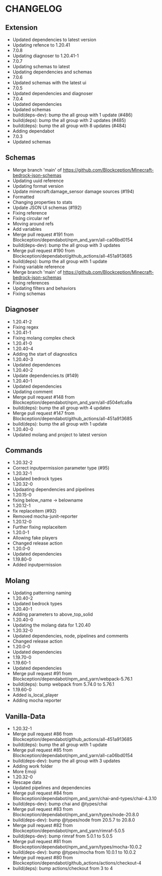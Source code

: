 ﻿# CHANGELOG
## Extension
- Updated dependencies to latest version
- Updating refence to 1.20.41
- 7.0.8
- Updating diagnoser to 1.20.41-1
- 7.0.7
- Updating schemas to latest
- Updating dependencies and schemas
- 7.0.6
- Updated schemas with the latest ui
- 7.0.5
- Updated dependencies and diagnoser
- 7.0.4
- Updated dependencies
- Updated schemas
- build(deps-dev): bump the all group with 1 update (#486)
- build(deps): bump the all group with 2 updates (#485)
- build(deps): bump the all group with 8 updates (#484)
- Adding dependabot
- 7.0.3
- Updated schemas
## Schemas
- Merge branch 'main' of https://github.com/Blockception/Minecraft-bedrock-json-schemas
- Updating uuid reference
- Updating format version
- Update minecraft:damage_sensor damage sources (#194)
- Formatted
- Changing properties to stats
- Update JSON UI schemas (#192)
- Fixing reference
- Fixing circular ref
- Moving around refs
- Add variables
- Merge pull request #191 from Blockception/dependabot/npm_and_yarn/all-ca06bd0154
- build(deps-dev): bump the all group with 3 updates
- Merge pull request #190 from Blockception/dependabot/github_actions/all-451a913685
- build(deps): bump the all group with 1 update
- Fixing variable reference
- Merge branch 'main' of https://github.com/Blockception/Minecraft-bedrock-json-schemas
- Fixing references
- Updating filters and behaviors
- Fixing schemas
## Diagnoser
- 1.20.41-2
- Fixing regex
- 1.20.41-1
- Fixing molang complex check
- 1.20.41-0
- 1.20.40-4
- Adding the start of diagnostics
- 1.20.40-3
- Updated dependences
- 1.20.40-2
- Update dependencies.ts (#149)
- 1.20.40-1
- Updated dependencies
- Updating comment
- Merge pull request #148 from Blockception/dependabot/npm_and_yarn/all-d504efca9a
- build(deps): bump the all group with 4 updates
- Merge pull request #147 from Blockception/dependabot/github_actions/all-451a913685
- build(deps): bump the all group with 1 update
- 1.20.40-0
- Updated molang and project to latest version
## Commands
- 1.20.32-2
- Correct inputpermission parameter type (#95)
- 1.20.32-1
- Updated bedrock types
- 1.20.32-0
- Updaating dependencies and pipelines
- 1.20.15-0
- fixing below_name -> belowname
- 1.20.12-1
- fix replaceitem (#92)
- Removed mocha-junit-reporter
- 1.20.12-0
- Further fixing replaceitem
- 1.20.0-1
- Allowing fake players
- Changed release action
- 1.20.0-0
- Updated dependencies
- 1.19.80-0
- Added inputpermission
## Molang
- Updating patterning naming
- 1.20.40-2
- Updated bedrock types
- 1.20.40-1
- Adding parameters to above_top_solid
- 1.20.40-0
- Updating the molang data for 1.20.40
- 1.20.32-0
- Updated dependencies, node, pipelines and comments
- Changed release action
- 1.20.0-0
- Updated dependencies
- 1.19.70-0
- 1.19.60-1
- Updated dependencies
- Merge pull request #91 from Blockception/dependabot/npm_and_yarn/webpack-5.76.1
- build(deps): bump webpack from 5.74.0 to 5.76.1
- 1.19.60-0
- Added is_local_player
- Adding mocha reporter
## Vanilla-Data
- 1.20.32-1
- Merge pull request #86 from Blockception/dependabot/github_actions/all-451a913685
- build(deps): bump the all group with 1 update
- Merge pull request #85 from Blockception/dependabot/npm_and_yarn/all-ca06bd0154
- build(deps-dev): bump the all group with 3 updates
- Adding work folder
- More Emoji
- 1.20.32-0
- Rescape data
- Updated pipelines and dependencies
- Merge pull request #84 from Blockception/dependabot/npm_and_yarn/chai-and-types/chai-4.3.10
- build(deps-dev): bump chai and @types/chai
- Merge pull request #83 from Blockception/dependabot/npm_and_yarn/types/node-20.8.0
- build(deps-dev): bump @types/node from 20.5.7 to 20.8.0
- Merge pull request #82 from Blockception/dependabot/npm_and_yarn/rimraf-5.0.5
- build(deps-dev): bump rimraf from 5.0.1 to 5.0.5
- Merge pull request #81 from Blockception/dependabot/npm_and_yarn/types/mocha-10.0.2
- build(deps-dev): bump @types/mocha from 10.0.1 to 10.0.2
- Merge pull request #80 from Blockception/dependabot/github_actions/actions/checkout-4
- build(deps): bump actions/checkout from 3 to 4
